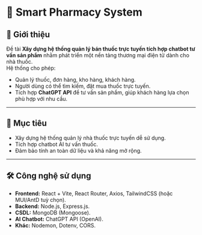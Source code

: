 # 💊 Smart Pharmacy System

## 📌 Giới thiệu
Đề tài **Xây dựng hệ thống quản lý bán thuốc trực tuyến tích hợp chatbot tư vấn sản phẩm** nhằm phát triển một nền tảng thương mại điện tử dành cho nhà thuốc.  
Hệ thống cho phép:
- Quản lý thuốc, đơn hàng, kho hàng, khách hàng.
- Người dùng có thể tìm kiếm, đặt mua thuốc trực tuyến.
- Tích hợp **ChatGPT API** để tư vấn sản phẩm, giúp khách hàng lựa chọn phù hợp với nhu cầu.  

---

## 🎯 Mục tiêu
- Xây dựng hệ thống quản lý nhà thuốc trực tuyến dễ sử dụng.
- Tích hợp chatbot AI tư vấn thuốc.
- Đảm bảo tính an toàn dữ liệu và khả năng mở rộng.

---

## 🛠️ Công nghệ sử dụng
- **Frontend:** React + Vite, React Router, Axios, TailwindCSS (hoặc MUI/AntD tuỳ chọn).  
- **Backend:** Node.js, Express.js.  
- **CSDL:** MongoDB (Mongoose).  
- **AI Chatbot:** ChatGPT API (OpenAI).  
- **Khác:** Nodemon, Dotenv, CORS.